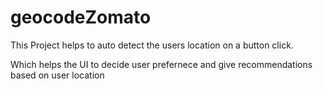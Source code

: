 # geocodeZomato


This Project helps to auto detect the users location on a button click.

Which helps the UI to decide user prefernece and give recommendations based on user location



